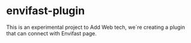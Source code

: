 # envifast-plugin
This is an experimental project to Add Web tech, we´re creating a plugin that can connect with Envifast page.
